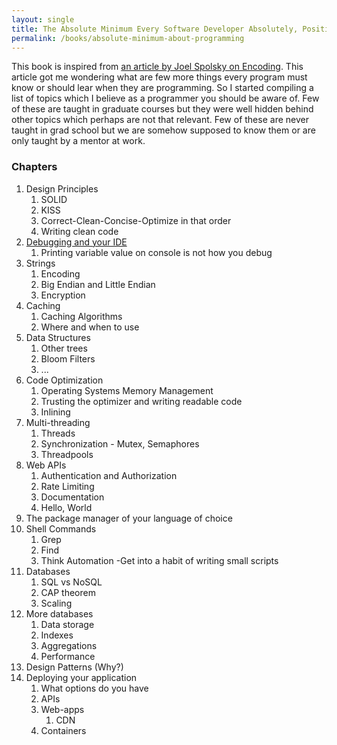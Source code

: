 ```yaml
---
layout: single
title: The Absolute Minimum Every Software Developer Absolutely, Positively Must Know
permalink: /books/absolute-minimum-about-programming
---
```


This book is inspired from [an article by Joel Spolsky on Encoding][1]. This article got me wondering what are few more things every program must know or should lear when they are programming. So I started compiling a list of topics which I believe as a programmer you should be aware of. Few of these are taught in graduate courses but they were well hidden behind other topics which perhaps are not that relevant. Few of these are never taught in grad school but we are somehow supposed to know them or are only taught by a mentor at work.

### Chapters
1. Design Principles
    1. SOLID
    3. KISS
    4. Correct-Clean-Concise-Optimize in that order
    5. Writing clean code
2. [Debugging and your IDE][debugging]
    1. Printing variable value on console is not how you debug
3. Strings
    1. Encoding
    2. Big Endian and Little Endian
    3. Encryption
4. Caching
    1. Caching Algorithms
    2. Where and when to use
4. Data Structures
    1. Other trees
    2. Bloom Filters
    3. ...
5. Code Optimization
    1. Operating Systems Memory Management
    2. Trusting the optimizer and writing readable code
    3. Inlining
6. Multi-threading
    1. Threads
    2. Synchronization - Mutex, Semaphores
    3. Threadpools
7. Web APIs
    1. Authentication and Authorization
    2. Rate Limiting
    3. Documentation
    4. Hello, World
8. The package manager of your language of choice
9. Shell Commands
    1. Grep
    2. Find
    3. Think Automation -Get into a habit of writing small scripts
10. Databases
    1. SQL vs NoSQL
    2. CAP theorem
    3. Scaling
11. More databases
    1. Data storage
    2. Indexes
    3. Aggregations
    4. Performance
12. Design Patterns (Why?)
13. Deploying your application
    1. What options do you have
    2. APIs
    3. Web-apps
        1. CDN
    4. Containers


[1]: https://www.joelonsoftware.com/2003/10/08/the-absolute-minimum-every-software-developer-absolutely-positively-must-know-about-unicode-and-character-sets-no-excuses/

[debugging]: /books/absolute-minimum-about-programming/debugging